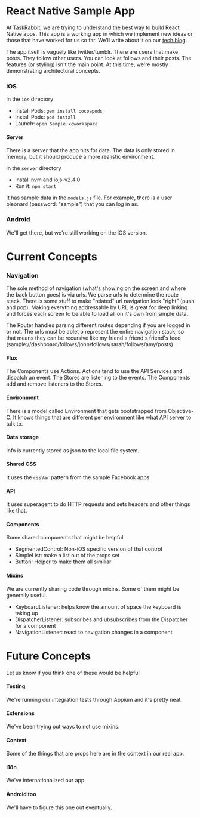 # React Native Sample App

At [TaskRabbit](https://www.taskrabbit.com), we are trying to understand the best way to build React Native apps. This app is a working app in which we implement new ideas or those that have worked for us so far. We'll write about it on our [tech blog](http://tech.taskrabbit.com/).

The app itself is vaguely like twitter/tumblr. There are users that make posts. They follow other users. You can look at follows and their posts. The features (or styling) isn't the main point. At this time, we're mostly demonstrating architectural concepts.

### iOS

In the `ios` directory

* Install Pods: `gem install cocoapods`
* Install Pods: `pod install`
* Launch: `open Sample.xcworkspace`

#### Server

There is a server that the app hits for data. The data is only stored in memory, but it should produce a more realistic environment.

In the `server` directory

* Install nvm and iojs-v2.4.0
* Run it: `npm start`

It has sample data in the `models.js` file. For example, there is a user bleonard (password: "sample") that you can log in as.

### Android

We'll get there, but we're still working on the iOS version.


# Current Concepts

### Navigation

The sole method of navigation (what's showing on the screen and where the back button goes) is via urls. We parse urls to determine the route stack. There is some stuff to make "related" url navigation look "right" (push and pop). Making everything addressable by URL is great for deep linking and forces each screen to be able to load all on it's own from simple data.

The Router handles parsing different routes depending if you are logged in or not. The urls must be ablet o represent the entire navigation stack, so that means they can be recursive like my friend's friend's friend's feed (sample://dashboard/follows/john/follows/sarah/follows/amy/posts).

#### Flux

The Components use Actions. Actions tend to use the API Services and dispatch an event. The Stores are listening to the events. The Components add and remove listeners to the Stores.

#### Environment

There is a model called Environment that gets bootstrapped from Objective-C. It knows things that are different per environment like what API server to talk to.

#### Data storage

Info is currently stored as json to the local file system.

#### Shared CSS

It uses the `cssVar` pattern from the sample Facebook apps.

#### API

It uses superagent to do HTTP requests and sets headers and other things like that.

#### Components

Some shared components that might be helpful

* SegmentedControl: Non-iOS specific version of that control
* SimpleList: make a list out of the props set
* Button: Helper to make them all similiar

#### Mixins

We are currently sharing code through mixins. Some of them might be generally useful.

* KeyboardListener: helps know the amount of space the keyboard is taking up
* DispatcherListener: subscribes and ubsubscribes from the Dispatcher for a component
* NavigationListener: react to navigation changes in a component

# Future Concepts

Let us know if you think one of these would be helpful

#### Testing

We're running our integration tests through Appium and it's pretty neat.

#### Extensions

We've been trying out ways to not use mixins.

#### Context

Some of the things that are props here are in the context in our real app.

#### i18n

We've internationalized our app.

#### Android too

We'll have to figure this one out eventually.





